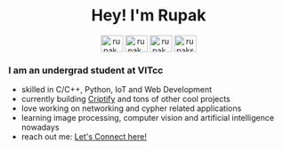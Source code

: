 <h1 align="center">Hey! I'm Rupak</h1>

<p align="center">
<a href="https://instagram.com/rupak_20" target="blank"><img align="center" src="https://raw.githubusercontent.com/rahuldkjain/github-profile-readme-generator/master/src/images/icons/Social/instagram.svg" alt="rupak_20" height="30" width="40" /></a>
<a href="https://www.codechef.com/users/rupak_20" target="blank"><img align="center" src="https://cdn.jsdelivr.net/npm/simple-icons@3.1.0/icons/codechef.svg" alt="rupak_20" height="30" width="40" /></a>
<a href="https://www.hackerrank.com/rupak_20" target="blank"><img align="center" src="https://raw.githubusercontent.com/rahuldkjain/github-profile-readme-generator/master/src/images/icons/Social/hackerrank.svg" alt="rupak_20" height="30" width="40" /></a>
<a href="https://leetcode.com/rupakswami43887/" target="blank"><img align="center" src="https://raw.githubusercontent.com/rahuldkjain/github-profile-readme-generator/master/src/images/icons/Social/leet-code.svg" alt="rupakswami43887" height="30" width="40" /></a>
</p>

### I am an undergrad student at VITcc

- skilled in C/C++, Python, IoT and Web Development
- currently building [Criptify](https://github.com/rupak-20/Criptify) and tons of other cool projects
- love working on networking and cypher related applications
- learning image processing, computer vision and artificial intelligence nowadays
- reach out me: [Let's Connect here!](https://www.linkedin.com/in/rupak-swami-071468190/)
